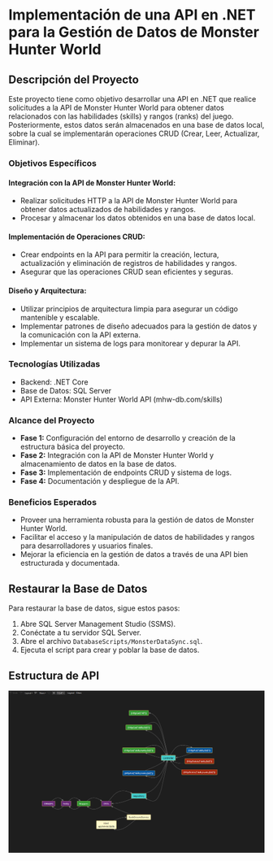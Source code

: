 # Implementación de una API en .NET para la Gestión de Datos de Monster Hunter World

## Descripción del Proyecto
Este proyecto tiene como objetivo desarrollar una API en .NET que realice solicitudes a la API de Monster Hunter World para obtener datos relacionados con las habilidades (skills) y rangos (ranks) del juego. Posteriormente, estos datos serán almacenados en una base de datos local, sobre la cual se implementarán operaciones CRUD (Crear, Leer, Actualizar, Eliminar).

### Objetivos Específicos

#### Integración con la API de Monster Hunter World:
- Realizar solicitudes HTTP a la API de Monster Hunter World para obtener datos actualizados de habilidades y rangos.
- Procesar y almacenar los datos obtenidos en una base de datos local.

#### Implementación de Operaciones CRUD:
- Crear endpoints en la API para permitir la creación, lectura, actualización y eliminación de registros de habilidades y rangos.
- Asegurar que las operaciones CRUD sean eficientes y seguras.

#### Diseño y Arquitectura:
- Utilizar principios de arquitectura limpia para asegurar un código mantenible y escalable.
- Implementar patrones de diseño adecuados para la gestión de datos y la comunicación con la API externa.
- Implementar un sistema de logs para monitorear y depurar la API.

### Tecnologías Utilizadas
- Backend: .NET Core
- Base de Datos: SQL Server
- API Externa: Monster Hunter World API (mhw-db.com/skills)

### Alcance del Proyecto
- **Fase 1:** Configuración del entorno de desarrollo y creación de la estructura básica del proyecto.
- **Fase 2:** Integración con la API de Monster Hunter World y almacenamiento de datos en la base de datos.
- **Fase 3:** Implementación de endpoints CRUD y sistema de logs.
- **Fase 4:** Documentación y despliegue de la API.

### Beneficios Esperados
- Proveer una herramienta robusta para la gestión de datos de Monster Hunter World.
- Facilitar el acceso y la manipulación de datos de habilidades y rangos para desarrolladores y usuarios finales.
- Mejorar la eficiencia en la gestión de datos a través de una API bien estructurada y documentada.

## Restaurar la Base de Datos
Para restaurar la base de datos, sigue estos pasos:

1. Abre SQL Server Management Studio (SSMS).
2. Conéctate a tu servidor SQL Server.
3. Abre el archivo `DatabaseScripts/MonsterDataSync.sql`.
4. Ejecuta el script para crear y poblar la base de datos.

## Estructura de API
![](https://github.com/davidprado4021/MonsterDataSync/blob/main/MonsterDataSyncDOC.png)
